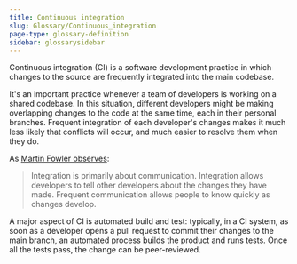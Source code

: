 ```yaml
---
title: Continuous integration
slug: Glossary/Continuous_integration
page-type: glossary-definition
sidebar: glossarysidebar
---
```


Continuous integration (CI) is a software development practice in which changes to the source are frequently integrated into the main codebase.

It's an important practice whenever a team of developers is working on a shared codebase. In this situation, different developers might be making overlapping changes to the code at the same time, each in their personal branches. Frequent integration of each developer's changes makes it much less likely that conflicts will occur, and much easier to resolve them when they do.

As [Martin Fowler observes](https://martinfowler.com/articles/continuousIntegration.html#EveryonePushesCommitsToTheMainlineEveryDay):

> Integration is primarily about communication. Integration allows developers to tell other developers about the changes they have made. Frequent communication allows people to know quickly as changes develop.

A major aspect of CI is automated build and test: typically, in a CI system, as soon as a developer opens a pull request to commit their changes to the main branch, an automated process builds the product and runs tests. Once all the tests pass, the change can be peer-reviewed.
